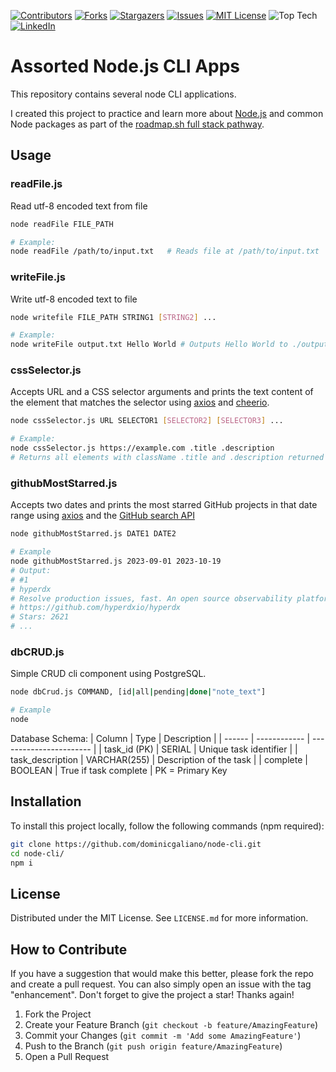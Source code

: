 [![Contributors][contributors-shield]][contributors-url]
[![Forks][forks-shield]][forks-url]
[![Stargazers][stars-shield]][stars-url]
[![Issues][issues-shield]][issues-url]
[![MIT License][license-shield]][license-url]
![Top Tech][tech-shield]
[![LinkedIn][linkedin-shield]][linkedin-url]

# Assorted Node.js CLI Apps

This repository contains several node CLI applications.

I created this project to practice and learn more about [Node.js](https://nodejs.org/en) and common Node packages as part of the [roadmap.sh full stack pathway](https://roadmap.sh/full-stack).

## Usage

### readFile.js

Read utf-8 encoded text from file

```sh
node readFile FILE_PATH

# Example:
node readFile /path/to/input.txt   # Reads file at /path/to/input.txt
```

### writeFile.js

Write utf-8 encoded text to file

```sh
node writefile FILE_PATH STRING1 [STRING2] ...

# Example:
node writeFile output.txt Hello World # Outputs Hello World to ./output.txt

```

### cssSelector.js

Accepts URL and a CSS selector arguments and prints the text content of the element that matches the selector using [axios](https://axios-http.com/) and [cheerio](https://cheerio.js.org/).

```sh
node cssSelector.js URL SELECTOR1 [SELECTOR2] [SELECTOR3] ...

# Example:
node cssSelector.js https://example.com .title .description
# Returns all elements with className .title and .description returned by http://example.com
```

### githubMostStarred.js

Accepts two dates and prints the most starred GitHub projects in that date range using [axios](https://axios-http.com/) and the [GitHub search API](https://docs.github.com/en/free-pro-team@latest/rest/search/search)

```sh
node githubMostStarred.js DATE1 DATE2

# Example
node githubMostStarred.js 2023-09-01 2023-10-19
# Output:
# #1
# hyperdx
# Resolve production issues, fast. An open source observability platform unifying session replays, logs, metrics, traces and errors.
# https://github.com/hyperdxio/hyperdx
# Stars: 2621
# ...
```

### dbCRUD.js

Simple CRUD cli component using PostgreSQL.

```sh
node dbCrud.js COMMAND, [id|all|pending|done|"note_text"]

# Example
node
```

Database Schema:
| Column | Type | Description |
| ------ | ------------ | ----------------------- |
| task_id (PK) | SERIAL | Unique task identifier |
| task_description | VARCHAR(255) | Description of the task |
| complete | BOOLEAN | True if task complete |
PK = Primary Key

## Installation

To install this project locally, follow the following commands (npm required):

```sh
git clone https://github.com/dominicgaliano/node-cli.git
cd node-cli/
npm i
```

## License

Distributed under the MIT License. See `LICENSE.md` for more information.

## How to Contribute

If you have a suggestion that would make this better, please fork the repo and create a pull request. You can also simply open an issue with the tag "enhancement".
Don't forget to give the project a star! Thanks again!

1. Fork the Project
2. Create your Feature Branch (`git checkout -b feature/AmazingFeature`)
3. Commit your Changes (`git commit -m 'Add some AmazingFeature'`)
4. Push to the Branch (`git push origin feature/AmazingFeature`)
5. Open a Pull Request

[contributors-shield]: https://img.shields.io/github/contributors/dominicgaliano/node-cli.svg?style=for-the-badge
[contributors-url]: https://github.com/dominicgaliano/node-cli/graphs/contributors
[forks-shield]: https://img.shields.io/github/forks/dominicgaliano/node-cli.svg?style=for-the-badge
[forks-url]: https://github.com/dominicgaliano/node-cli/network/members
[stars-shield]: https://img.shields.io/github/stars/dominicgaliano/node-cli.svg?style=for-the-badge
[stars-url]: https://github.com/dominicgaliano/node-cli/stargazers
[issues-shield]: https://img.shields.io/github/issues/dominicgaliano/node-cli.svg?style=for-the-badge
[issues-url]: https://github.com/dominicgaliano/node-cli/issues
[license-shield]: https://img.shields.io/github/license/dominicgaliano/node-cli.svg?style=for-the-badge
[license-url]: https://github.com/dominicgaliano/node-cli/blob/master/LICENSE.txt
[linkedin-shield]: https://img.shields.io/badge/-LinkedIn-black.svg?style=for-the-badge&logo=linkedin&colorB=555
[linkedin-url]: https://linkedin.com/in/dominic-galiano
[tech-shield]: https://img.shields.io/github/languages/top/dominicgaliano/node-cli.svg?style=for-the-badge
[github-status-shield]: https://img.shields.io/github/actions/workflow/status/dominicgaliano/node-cli/main.yml.svg?style=for-the-badge

